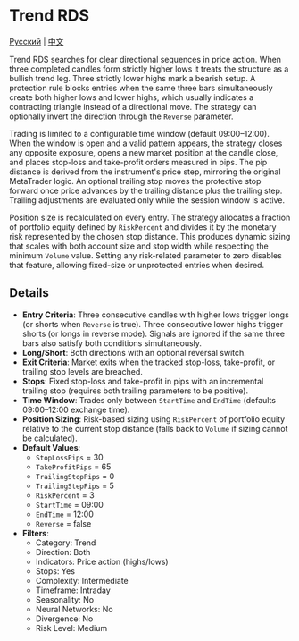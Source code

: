 # Trend RDS
[Русский](README_ru.md) | [中文](README_cn.md)

Trend RDS searches for clear directional sequences in price action. When three completed candles form strictly higher lows it treats the structure as a bullish trend leg. Three strictly lower highs mark a bearish setup. A protection rule blocks entries when the same three bars simultaneously create both higher lows and lower highs, which usually indicates a contracting triangle instead of a directional move. The strategy can optionally invert the direction through the `Reverse` parameter.

Trading is limited to a configurable time window (default 09:00–12:00). When the window is open and a valid pattern appears, the strategy closes any opposite exposure, opens a new market position at the candle close, and places stop-loss and take-profit orders measured in pips. The pip distance is derived from the instrument's price step, mirroring the original MetaTrader logic. An optional trailing stop moves the protective stop forward once price advances by the trailing distance plus the trailing step. Trailing adjustments are evaluated only while the session window is active.

Position size is recalculated on every entry. The strategy allocates a fraction of portfolio equity defined by `RiskPercent` and divides it by the monetary risk represented by the chosen stop distance. This produces dynamic sizing that scales with both account size and stop width while respecting the minimum `Volume` value. Setting any risk-related parameter to zero disables that feature, allowing fixed-size or unprotected entries when desired.

## Details
- **Entry Criteria**: Three consecutive candles with higher lows trigger longs (or shorts when `Reverse` is true). Three consecutive lower highs trigger shorts (or longs in reverse mode). Signals are ignored if the same three bars also satisfy both conditions simultaneously.
- **Long/Short**: Both directions with an optional reversal switch.
- **Exit Criteria**: Market exits when the tracked stop-loss, take-profit, or trailing stop levels are breached.
- **Stops**: Fixed stop-loss and take-profit in pips with an incremental trailing stop (requires both trailing parameters to be positive).
- **Time Window**: Trades only between `StartTime` and `EndTime` (defaults 09:00–12:00 exchange time).
- **Position Sizing**: Risk-based sizing using `RiskPercent` of portfolio equity relative to the current stop distance (falls back to `Volume` if sizing cannot be calculated).
- **Default Values**:
  - `StopLossPips` = 30
  - `TakeProfitPips` = 65
  - `TrailingStopPips` = 0
  - `TrailingStepPips` = 5
  - `RiskPercent` = 3
  - `StartTime` = 09:00
  - `EndTime` = 12:00
  - `Reverse` = false
- **Filters**:
  - Category: Trend
  - Direction: Both
  - Indicators: Price action (highs/lows)
  - Stops: Yes
  - Complexity: Intermediate
  - Timeframe: Intraday
  - Seasonality: No
  - Neural Networks: No
  - Divergence: No
  - Risk Level: Medium
